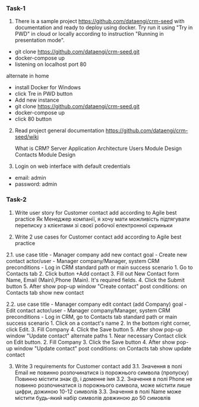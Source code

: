 ### Task-1

1. There is a sample project https://github.com/dataengi/crm-seed with documentation and ready to deploy using docker. Try
run it using "Try in PWD" in cloud or locally according to instruction "Running in presentation mode".

- git clone https://github.com/dataengi/crm-seed.git 
- docker-compose up
- listening on localhost port 80

alternate in home
- install Docker for Windows
- click Tre in PWD button
- Add new instance
- git clone https://github.com/dataengi/crm-seed.git
- docker-compose up
- click 80 button


2. Read project general documentation https://github.com/dataengi/crm-seed/wiki

    What is CRM?
    Server Application Architecture
    Users Module Design
    Contacts Module Design


3. Login on web interface with default credentials

- email: admin
- password: admin


### Task-2

1. Write user story for Customer contact add according to Agile best practice
	Як Менеджер компанії, я хочу мати можливість підтягувати переписку з клієнтами зі своєї робочої електронної скриньки

2. Write 2 use cases for Customer contact add according to Agile best practice

2.1. 
use case title -  Manager company add new contact
goal -            Create new contact
actor/user -      Manager company/Manager, system CRM
preconditions -   Log in CRM
standard path or main success scenario 
        1. Go to Contacts tab
        2. Click button +Add contact
        3. Fill out New Contact form Name, Email (Main),Phone (Main). It's required fields. 
        4. Click the Submit button
        5. After show pop-up window "Create contact"
post conditions: on Contacts tab show new contact 

2.2.
use case title -  Manager company edit contact (add Company)
goal -            Edit contact
actor/user -      Manager company/Manager, system CRM
preconditions -   Log in CRM, go to Contacts tab
standard path or main success scenario 
        1. Click on a contact's name
        2. In the bottom right corner, click Edit.
        3. Fill Company
        4. Click the Save button
        5. After show pop-up window "Update contact"
alternate paths
        1. Near necessary Contact click on Edit button.
        2. Fill Company
        3. Click the Save button
        4. After show pop-up window "Update contact"
post conditions: on Contacts tab show update contact

3. Write 3 requirements for Customer contact add
3.1. Значення в полі Email не повинно розпочинатися із порожнього символа (пропуску)
Повинно містити знак @, і доменне імя
3.2. Значення в полі Phone не повинно розпочинатися із порожнього символа, може містити лише цифри, дожиною 10-12 символів
3.3. Значення в полі Name може містити будь-який набір символів довжиною до 50 симовлів

